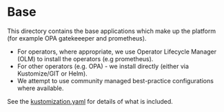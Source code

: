 # Base

This directory contains the base applications which make up the platform (for example OPA gatekeeeper and prometheus).

- For operators, where appropriate, we use Operator Lifecycle Manager (OLM) to install the operators (e.g prometheus). 
- For other operators (e.g. OPA) - we install directly (either via Kustomize/GIT or Helm). 
- We attempt to use community managed best-practice configurations where available. 

See the [kustomization.yaml](/base/kustomization.yaml) for details of what is included. 

